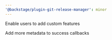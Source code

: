 ```yaml
---
'@backstage/plugin-git-release-manager': minor
---
```


Enable users to add custom features

Add more metadata to success callbacks
